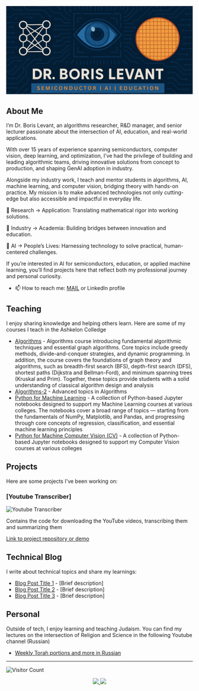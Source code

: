 <div align="center">
  <img src="https://github.com/borislevant/borislevant/blob/main/boris-levant.png" alt="Profile Picture" />
</div>

## About Me

I’m Dr. Boris Levant, an algorithms researcher, R&D manager, and senior lecturer passionate about the intersection of AI, education, and real-world applications.

With over 15 years of experience spanning semiconductors, computer vision, deep learning, and optimization, I’ve had the privilege of building and leading algorithmic teams, driving innovative solutions from concept to production, and shaping GenAI adoption in industry.

Alongside my industry work, I teach and mentor students in algorithms, AI, machine learning, and computer vision, bridging theory with hands-on practice. My mission is to make advanced technologies not only cutting-edge but also accessible and impactful in everyday life.

🔹 Research → Application: Translating mathematical rigor into working solutions.

🔹 Industry → Academia: Building bridges between innovation and education.

🔹 AI → People’s Lives: Harnessing technology to solve practical, human-centered challenges.

If you’re interested in AI for semiconductors, education, or applied machine learning, you’ll find projects here that reflect both my professional journey and personal curiosity.

- 📫 How to reach me: <a href="mailto:levant@gmail.com">MAIL</a> or LinkedIn profile

## Teaching

I enjoy sharing knowledge and helping others learn. Here are some of my courses I teach in the Ashkelon Colledge

- <a href="https://github.com/borislevant/algorithms">Algorithms</a> - Algorithms course introducing fundamental algorithmic techniques and essential graph algorithms. Core topics include greedy methods, divide-and-conquer strategies, and dynamic programming. In addition, the course covers the foundations of graph theory and algorithms, such as breadth-first search (BFS), depth-first search (DFS), shortest paths (Dijkstra and Bellman-Ford), and minimum spanning trees (Kruskal and Prim). Together, these topics provide students with a solid understanding of classical algorithm design and analysis
- <a href="https://github.com/borislevant/algorithms">Algorithms-2</a> - Advanced topics in Algorithms
- <a href="https://github.com/borislevant/python4ml">Python for Machine Learning</a> - A collection of Python-based Jupyter notebooks designed to support my Machine Learning courses at various colleges. The notebooks cover a broad range of topics — starting from the fundamentals of NumPy, Matplotlib, and Pandas, and progressing through core concepts of regression, classification, and essential machine learning principles
- <a href="https://github.com/borislevant/python4cv">Python for Machine Computer Vision (CV)</a> - A collection of Python-based Jupyter notebooks designed to support my Computer Vision courses at various colleges

## Projects

Here are some projects I've been working on:

### [Youtube Transcriber]
![Youtube Transcriber](https://img.shields.io/badge/STATUS-IN%20PROGRESS-yellow)

Contains the code for downloading the YouTube videos, transcribing them and summarizing them

[Link to project repository or demo](https://github.com/borislevant/youtube-transcriber)

## Technical Blog

I write about technical topics and share my learnings:

- [Blog Post Title 1](link-to-post) - [Brief description]
- [Blog Post Title 2](link-to-post) - [Brief description]
- [Blog Post Title 3](link-to-post) - [Brief description]


## Personal

Outside of tech, I enjoy learning and teaching Judaism. You can find my lectures on the intersection of Religion and Science in the following Youtube channel (Russian)

- [Weekly Torah portions and more in Russian](https://www.youtube.com/channel/UCIcCANIrmN6xsKNpr7HCqUw)

---

![Visitor Count](https://visitor-badge.laobi.icu/badge?page_id=[YOUR-USERNAME].[YOUR-USERNAME])

<div align="center">
  <a href="https://www.linkedin.com/in/blevant/">
    <img src="https://img.shields.io/badge/LinkedIn-0077B5?style=for-the-badge&logo=linkedin&logoColor=white" />
  </a>
  <a href="https://www.youtube.com/channel/UCIcCANIrmN6xsKNpr7HCqUw">
    <img src="https://img.shields.io/badge/YouTube-red?style=for-the-badge&logo=youtube&logoColor=white" />
  </a>
</div>

